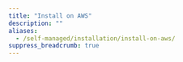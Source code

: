 ```yaml
---
title: "Install on AWS"
description: ""
aliases:
  - /self-managed/installation/install-on-aws/
suppress_breadcrumb: true
---
```


<!-- Note: The self-managed docs are in a separate branch. The self-managed section in main is used for redirect purposes of the pre-self-managed (circa Dec. 2024) self-managed docs -->
